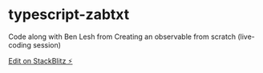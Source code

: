 # typescript-zabtxt

Code along with Ben Lesh from Creating an observable from scratch (live-coding session)

[Edit on StackBlitz ⚡️](https://stackblitz.com/edit/typescript-zabtxt)
